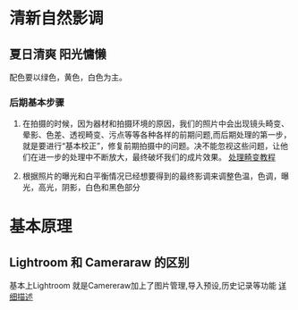 # 清新自然影调
## 夏日清爽 阳光慵懒
  配色要以绿色，黄色，白色为主。

### 后期基本步骤
1. 在拍摄的时候，因为器材和拍摄环境的原因，我们的照片中会出现镜头畸变、晕影、色差、透视畸变、污点等等各种各样的前期问题,而后期处理的第一步，就是要进行“基本校正”，修复前期拍摄中的问题。决不能忽视这些问题，让他们在进一步的处理中不断放大，最终破坏我们的成片效果。
[处理畸变教程](https://thomaskksj.tuchong.com/t/13445548/)

2. 根据照片的曝光和白平衡情况已经想要得到的最终影调来调整色温，色调，曝光，高光，阴影，白色和黑色部分
# 基本原理
## Lightroom 和 Cameraraw 的区别
基本上Lightroom 就是Camereraw加上了图片管理,导入预设,历史记录等功能
[详细描述](https://thomaskksj.tuchong.com/t/13508831/)
